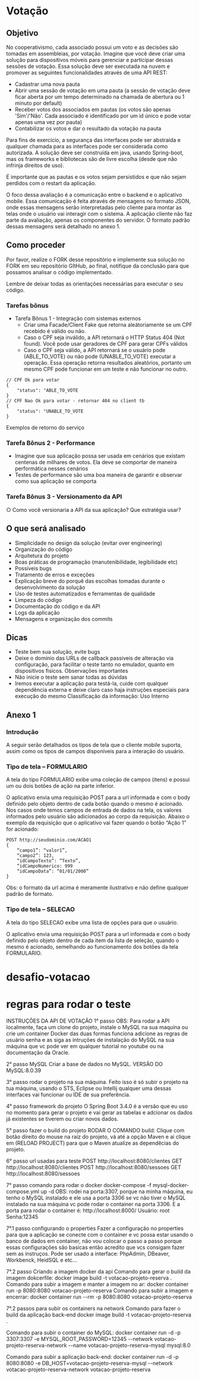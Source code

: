 # Votação

## Objetivo

No cooperativismo, cada associado possui um voto e as decisões são tomadas em assembleias, por votação. Imagine que você deve criar uma solução para dispositivos móveis para gerenciar e participar dessas sessões de votação.
Essa solução deve ser executada na nuvem e promover as seguintes funcionalidades através de uma API REST:

- Cadastrar uma nova pauta
- Abrir uma sessão de votação em uma pauta (a sessão de votação deve ficar aberta por
  um tempo determinado na chamada de abertura ou 1 minuto por default)
- Receber votos dos associados em pautas (os votos são apenas 'Sim'/'Não'. Cada associado
  é identificado por um id único e pode votar apenas uma vez por pauta)
- Contabilizar os votos e dar o resultado da votação na pauta

Para fins de exercício, a segurança das interfaces pode ser abstraída e qualquer chamada para as interfaces pode ser considerada como autorizada. A solução deve ser construída em java, usando Spring-boot, mas os frameworks e bibliotecas são de livre escolha (desde que não infrinja direitos de uso).

É importante que as pautas e os votos sejam persistidos e que não sejam perdidos com o restart da aplicação.

O foco dessa avaliação é a comunicação entre o backend e o aplicativo mobile. Essa comunicação é feita através de mensagens no formato JSON, onde essas mensagens serão interpretadas pelo cliente para montar as telas onde o usuário vai interagir com o sistema. A aplicação cliente não faz parte da avaliação, apenas os componentes do servidor. O formato padrão dessas mensagens será detalhado no anexo 1.

## Como proceder

Por favor, realize o FORK desse repositório e implemente sua solução no FORK em seu repositório GItHub, ao final, notifique da conclusão para que possamos analisar o código implementado.

Lembre de deixar todas as orientações necessárias para executar o seu código.

### Tarefas bônus

- Tarefa Bônus 1 - Integração com sistemas externos
  - Criar uma Facade/Client Fake que retorna aleátoriamente se um CPF recebido é válido ou não.
  - Caso o CPF seja inválido, a API retornará o HTTP Status 404 (Not found). Você pode usar geradores de CPF para gerar CPFs válidos
  - Caso o CPF seja válido, a API retornará se o usuário pode (ABLE_TO_VOTE) ou não pode (UNABLE_TO_VOTE) executar a operação. Essa operação retorna resultados aleatórios, portanto um mesmo CPF pode funcionar em um teste e não funcionar no outro.

```
// CPF Ok para votar
{
    "status": "ABLE_TO_VOTE
}
// CPF Nao Ok para votar - retornar 404 no client tb
{
    "status": "UNABLE_TO_VOTE
}
```

Exemplos de retorno do serviço

### Tarefa Bônus 2 - Performance

- Imagine que sua aplicação possa ser usada em cenários que existam centenas de
  milhares de votos. Ela deve se comportar de maneira performática nesses
  cenários
- Testes de performance são uma boa maneira de garantir e observar como sua
  aplicação se comporta

### Tarefa Bônus 3 - Versionamento da API

○ Como você versionaria a API da sua aplicação? Que estratégia usar?

## O que será analisado

- Simplicidade no design da solução (evitar over engineering)
- Organização do código
- Arquitetura do projeto
- Boas práticas de programação (manutenibilidade, legibilidade etc)
- Possíveis bugs
- Tratamento de erros e exceções
- Explicação breve do porquê das escolhas tomadas durante o desenvolvimento da solução
- Uso de testes automatizados e ferramentas de qualidade
- Limpeza do código
- Documentação do código e da API
- Logs da aplicação
- Mensagens e organização dos commits

## Dicas

- Teste bem sua solução, evite bugs
- Deixe o domínio das URLs de callback passiveis de alteração via configuração, para facilitar
  o teste tanto no emulador, quanto em dispositivos fisicos.
  Observações importantes
- Não inicie o teste sem sanar todas as dúvidas
- Iremos executar a aplicação para testá-la, cuide com qualquer dependência externa e
  deixe claro caso haja instruções especiais para execução do mesmo
  Classificação da informação: Uso Interno

## Anexo 1

### Introdução

A seguir serão detalhados os tipos de tela que o cliente mobile suporta, assim como os tipos de campos disponíveis para a interação do usuário.

### Tipo de tela – FORMULARIO

A tela do tipo FORMULARIO exibe uma coleção de campos (itens) e possui um ou dois botões de ação na parte inferior.

O aplicativo envia uma requisição POST para a url informada e com o body definido pelo objeto dentro de cada botão quando o mesmo é acionado. Nos casos onde temos campos de entrada
de dados na tela, os valores informados pelo usuário são adicionados ao corpo da requisição. Abaixo o exemplo da requisição que o aplicativo vai fazer quando o botão “Ação 1” for acionado:

```
POST http://seudominio.com/ACAO1
{
    “campo1”: “valor1”,
    “campo2”: 123,
    “idCampoTexto”: “Texto”,
    “idCampoNumerico: 999
    “idCampoData”: “01/01/2000”
}
```

Obs: o formato da url acima é meramente ilustrativo e não define qualquer padrão de formato.

### Tipo de tela – SELECAO

A tela do tipo SELECAO exibe uma lista de opções para que o usuário.

O aplicativo envia uma requisição POST para a url informada e com o body definido pelo objeto dentro de cada item da lista de seleção, quando o mesmo é acionado, semelhando ao funcionamento dos botões da tela FORMULARIO.

# desafio-votacao

# regras para rodar o teste
INSTRUÇÕES DA API DE VOTAÇÃO
1° passo
OBS: Para rodar a API localmente, faça um clone do projeto, instale o MySQL na sua maquina ou crie um 
container Docker das duas formas funciona adicione as regras de usuário senha e as siga as intruções de
instalação do MySQL na sua máquina que vc pode ver em qualquer tutorial no youtube ou na documentação da
Oracle.

2° passo MySQL
Criar a base de dados no MySQL. VERSÃO DO MySQL:8.0.39

3° passo rodar o projeto na sua máquina.
Feito isso é só subir o projeto na tua máquina, usando o STS, Eclipse ou Intellij qualquer uma dessas 
interfaces vai funcionar ou IDE de sua preferência.

4° passo framework do projeto
O Spring Boot 3.4.0 é a versão que eu uso no momento para gerar o projeto e vai gerar as tabelas e 
adcionar os dados já existentes se tiverem ou criar novos dados.

5° passo fazer o build do projeto
RODAR O COMANDO build: Clique com botão direito do mouse na raiz do projeto, vá até a opção Maven e ai
clique em (RELOAD PROJECT) para que o Maven atualize as dependêcias do projeto.

6° passo url usadas para teste
POST http://localhost:8080/clientes GET http://localhost:8080/clientes
POST http://localhost:8080/sessoes  GET http://localhost:8080/sessoes

7° passo comando para rodar o docker
docker-compose -f mysql-docker-compose.yml up -d OBS: rodei na porta:3307, porque na minha máquina,
eu tenho o MySQL instalado e ele usa a porta 3306 se vc não tiver o MySQL instalado na sua máquina vc
pode rodar o container na porta 3306. E a porta para rodar o container é: http://localhost:8000/ 
Usuário: root Senha:12345

7°.1 passo configurando o properties
Fazer a configuração no properties para que a aplicação se conecte com o container e vc possa estar 
usando o banco de dados em container, não vou colocar o passo a passo porque essas configurações são 
basicas então acredito que vcs consigam fazer sem as instruços. Pode ser usado a interface: PhpAdmin, 
DBeaver, Workbenck, HeidSQL e etc...

7°.2 passo Criando a imagem docker da api
Comando para gerar o build da imagem dokcerfile: docker image build -t votacao-projeto-reserva . Comando
para subir a imagem e manter a imagem no ar: docker container run -p 8080:8080 votacao-projeto-reserva 
Comando para subir a imagem e encerrar: docker container run --rm -p 8080:8080 votacao-projeto-reserva

7°.2 passos para subir os containers na network
Comando para fazer o build da aplicação back-end docker image build -t votacao-projeto-reserva .

Comando para subir o container do MySQL:
docker container run -d -p 3307:3307 -e MYSQL_ROOT_PASSWORD=12345 --network votacao-projeto-reserva-network --name
votacao-projeto-reserva-mysql mysql:8.0

Comando para subir a aplicação back-end:
docker container run -d -p 8080:8080 -e DB_HOST=votacao-projeto-reserva-mysql --network votacao-projeto-reserva-network
votacao-projeto-reserva




 